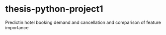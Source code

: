 # thesis-python-project1
Predictin hotel booking demand and cancellation and comparison of feature importance
